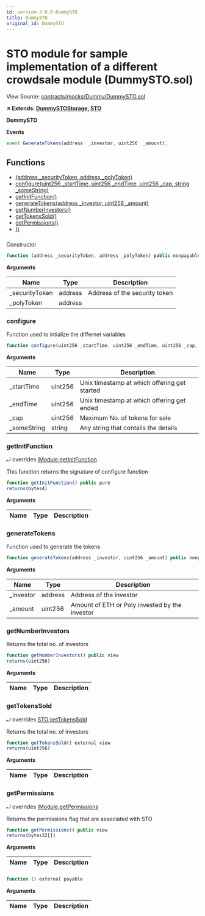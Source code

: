 ```yaml
---
id: version-3.0.0-DummySTO
title: DummySTO
original_id: DummySTO
---
```


# STO module for sample implementation of a different crowdsale module (DummySTO.sol)

View Source: [contracts/mocks/Dummy/DummySTO.sol](../../../contracts/mocks/Dummy/DummySTO.sol)

**↗ Extends: [DummySTOStorage](DummySTOStorage.md), [STO](STO.md)**

**DummySTO**

**Events**

```js
event GenerateTokens(address  _investor, uint256  _amount);
```

## Functions

- [(address _securityToken, address _polyToken)](#)
- [configure(uint256 _startTime, uint256 _endTime, uint256 _cap, string _someString)](#configure)
- [getInitFunction()](#getinitfunction)
- [generateTokens(address _investor, uint256 _amount)](#generatetokens)
- [getNumberInvestors()](#getnumberinvestors)
- [getTokensSold()](#gettokenssold)
- [getPermissions()](#getpermissions)
- [()](#)

### 

Constructor

```js
function (address _securityToken, address _polyToken) public nonpayable Module 
```

**Arguments**

| Name        | Type           | Description  |
| ------------- |------------- | -----|
| _securityToken | address | Address of the security token | 
| _polyToken | address |  | 

### configure

Function used to intialize the differnet variables

```js
function configure(uint256 _startTime, uint256 _endTime, uint256 _cap, string _someString) public nonpayable onlyFactory 
```

**Arguments**

| Name        | Type           | Description  |
| ------------- |------------- | -----|
| _startTime | uint256 | Unix timestamp at which offering get started | 
| _endTime | uint256 | Unix timestamp at which offering get ended | 
| _cap | uint256 | Maximum No. of tokens for sale | 
| _someString | string | Any string that contails the details | 

### getInitFunction

⤾ overrides [IModule.getInitFunction](IModule.md#getinitfunction)

This function returns the signature of configure function

```js
function getInitFunction() public pure
returns(bytes4)
```

**Arguments**

| Name        | Type           | Description  |
| ------------- |------------- | -----|

### generateTokens

Function used to generate the tokens

```js
function generateTokens(address _investor, uint256 _amount) public nonpayable withPerm 
```

**Arguments**

| Name        | Type           | Description  |
| ------------- |------------- | -----|
| _investor | address | Address of the investor | 
| _amount | uint256 | Amount of ETH or Poly invested by the investor | 

### getNumberInvestors

Returns the total no. of investors

```js
function getNumberInvestors() public view
returns(uint256)
```

**Arguments**

| Name        | Type           | Description  |
| ------------- |------------- | -----|

### getTokensSold

⤾ overrides [STO.getTokensSold](STO.md#gettokenssold)

Returns the total no. of investors

```js
function getTokensSold() external view
returns(uint256)
```

**Arguments**

| Name        | Type           | Description  |
| ------------- |------------- | -----|

### getPermissions

⤾ overrides [IModule.getPermissions](IModule.md#getpermissions)

Returns the permissions flag that are associated with STO

```js
function getPermissions() public view
returns(bytes32[])
```

**Arguments**

| Name        | Type           | Description  |
| ------------- |------------- | -----|

### 

```js
function () external payable
```

**Arguments**

| Name        | Type           | Description  |
| ------------- |------------- | -----|

